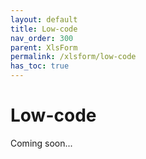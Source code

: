 ```yaml
---
layout: default
title: Low-code
nav_order: 300
parent: XlsForm
permalink: /xlsform/low-code
has_toc: true
---
```


# Low-code

Coming soon...
